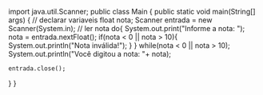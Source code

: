 import java.util.Scanner;
public class Main {
  public static void main(String[] args) {
    // declarar variaveis
    float nota;
    Scanner entrada = new Scanner(System.in);
    // ler nota
    do{
      System.out.print("Informe a nota: ");
      nota = entrada.nextFloat();
      if(nota < 0 || nota > 10){
        System.out.println("Nota inválida!");
      }
    } while(nota < 0 || nota > 10);
    System.out.println("Você digitou a nota: "+ nota);

    entrada.close();
  }
}
  
